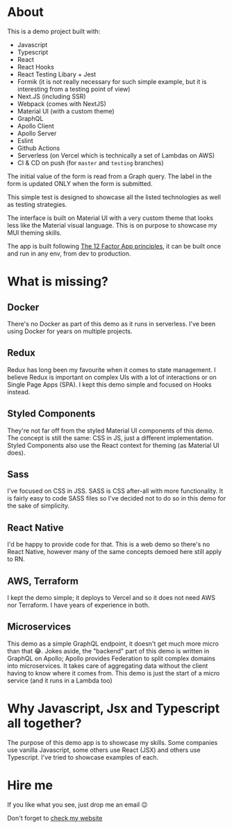 # About

This is a demo project built with:
- Javascript
- Typescript
- React
- React Hooks
- React Testing Libary + Jest
- Formik (it is not really necessary for such simple example, but it is interesting from a testing point of view)
- Next.JS (including SSR)
- Webpack (comes with NextJS)
- Material UI (with a custom theme)
- GraphQL
- Apollo Client
- Apollo Server
- Eslint
- Github Actions
- Serverless (on Vercel which is technically a set of Lambdas on AWS)
- CI & CD on push (for `master` and `testing` branches)

The initial value of the form is read from a Graph query. The label in the form is updated ONLY when the form is submitted.

This simple test is designed to showcase all the listed technologies as well as testing strategies.

The interface is built on Material UI with a very custom theme that looks less like the Material visual language. This is on purpose to showcase my MUI theming skills.

The app is built following [The 12 Factor App principles](https://12factor.net), it can be built once and run in any env, from dev to production.

# What is missing?
## Docker
There's no Docker as part of this demo as it runs in serverless. I've been using Docker for years on multiple projects.

## Redux
Redux has long been my favourite when it comes to state management. I believe Redux is important on complex UIs with a lot of interactions or on Single Page Apps (SPA). I kept this demo simple and focused on Hooks instead. 

## Styled Components
They're not far off from the styled Material UI components of this demo. The concept is still the same: CSS in JS, just a different implementation. Styled Components also use the React context for theming (as Material UI does).

## Sass
I've focused on CSS in JSS. SASS is CSS after-all with more functionality. It is fairly easy to code SASS files so I've decided not to do so in this demo for the sake of simplicity.

## React Native
I'd be happy to provide code for that. This is a web demo so there's no React Native, however many of the same concepts demoed here still apply to RN.

## AWS, Terraform
I kept the demo simple; it deploys to Vercel and so it does not need AWS nor Terraform. I have years of experience in both.

## Microservices
This demo as a simple GraphQL endpoint, it doesn't get much more micro than that 😂. Jokes aside, the "backend" part of this demo is written in GraphQL on Apollo; Apollo provides Federation to split complex domains into microservices. It takes care of aggregating data without the client having to know where it comes from. This demo is just the start of a micro service (and it runs in a Lambda too)


# Why Javascript, Jsx and Typescript all together?
The purpose of this demo app is to showcase my skills. Some companies use vanilla Javascript, some others use React (JSX) and others use Typescript. I've tried to showcase examples of each.


# Hire me
If you like what you see, just drop me an email 😉

Don't forget to [check my website](https://paolotremadio.com)
